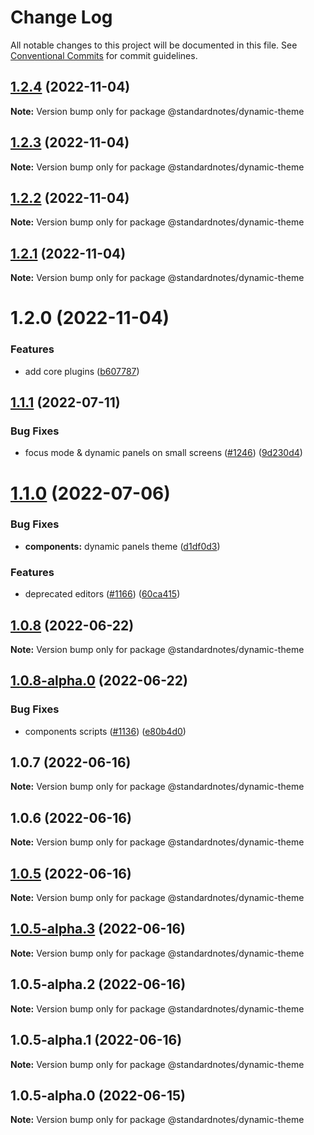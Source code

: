 # Change Log

All notable changes to this project will be documented in this file.
See [Conventional Commits](https://conventionalcommits.org) for commit guidelines.

## [1.2.4](https://github.com/standardnotes/plugins/compare/@standardnotes/dynamic-theme@1.2.3...@standardnotes/dynamic-theme@1.2.4) (2022-11-04)

**Note:** Version bump only for package @standardnotes/dynamic-theme

## [1.2.3](https://github.com/standardnotes/plugins/compare/@standardnotes/dynamic-theme@1.2.2...@standardnotes/dynamic-theme@1.2.3) (2022-11-04)

**Note:** Version bump only for package @standardnotes/dynamic-theme

## [1.2.2](https://github.com/standardnotes/plugins/compare/@standardnotes/dynamic-theme@1.2.1...@standardnotes/dynamic-theme@1.2.2) (2022-11-04)

**Note:** Version bump only for package @standardnotes/dynamic-theme

## [1.2.1](https://github.com/standardnotes/plugins/compare/@standardnotes/dynamic-theme@1.2.0...@standardnotes/dynamic-theme@1.2.1) (2022-11-04)

**Note:** Version bump only for package @standardnotes/dynamic-theme

# 1.2.0 (2022-11-04)

### Features

* add core plugins ([b607787](https://github.com/standardnotes/plugins/commit/b60778762306f5647cb715102eab23083b266718))

## [1.1.1](https://github.com/standardnotes/app/compare/@standardnotes/dynamic-theme@1.1.0...@standardnotes/dynamic-theme@1.1.1) (2022-07-11)

### Bug Fixes

* focus mode & dynamic panels on small screens ([#1246](https://github.com/standardnotes/app/issues/1246)) ([9d230d4](https://github.com/standardnotes/app/commit/9d230d4b81c92b826ef9e8b89cd7192f5b4c8b13))

# [1.1.0](https://github.com/standardnotes/app/compare/@standardnotes/dynamic-theme@1.0.8...@standardnotes/dynamic-theme@1.1.0) (2022-07-06)

### Bug Fixes

* **components:** dynamic panels theme ([d1df0d3](https://github.com/standardnotes/app/commit/d1df0d371a8afc60c17c79f35a1416804eedb9ec))

### Features

* deprecated editors ([#1166](https://github.com/standardnotes/app/issues/1166)) ([60ca415](https://github.com/standardnotes/app/commit/60ca4150446f9a14bb6a31416686c6d07a7d0cd9))

## [1.0.8](https://github.com/standardnotes/app/compare/@standardnotes/dynamic-theme@1.0.8-alpha.0...@standardnotes/dynamic-theme@1.0.8) (2022-06-22)

**Note:** Version bump only for package @standardnotes/dynamic-theme

## [1.0.8-alpha.0](https://github.com/standardnotes/app/compare/@standardnotes/dynamic-theme@1.0.7...@standardnotes/dynamic-theme@1.0.8-alpha.0) (2022-06-22)

### Bug Fixes

* components scripts ([#1136](https://github.com/standardnotes/app/issues/1136)) ([e80b4d0](https://github.com/standardnotes/app/commit/e80b4d0ffad495c758b593c30e1c4c754dda9b7e))

## 1.0.7 (2022-06-16)

**Note:** Version bump only for package @standardnotes/dynamic-theme

## 1.0.6 (2022-06-16)

**Note:** Version bump only for package @standardnotes/dynamic-theme

## [1.0.5](https://github.com/standardnotes/app/compare/@standardnotes/dynamic-theme@1.0.5-alpha.3...@standardnotes/dynamic-theme@1.0.5) (2022-06-16)

**Note:** Version bump only for package @standardnotes/dynamic-theme

## [1.0.5-alpha.3](https://github.com/standardnotes/app/compare/@standardnotes/dynamic-theme@1.0.5-alpha.2...@standardnotes/dynamic-theme@1.0.5-alpha.3) (2022-06-16)

**Note:** Version bump only for package @standardnotes/dynamic-theme

## 1.0.5-alpha.2 (2022-06-16)

**Note:** Version bump only for package @standardnotes/dynamic-theme

## 1.0.5-alpha.1 (2022-06-16)

**Note:** Version bump only for package @standardnotes/dynamic-theme

## 1.0.5-alpha.0 (2022-06-15)

**Note:** Version bump only for package @standardnotes/dynamic-theme
